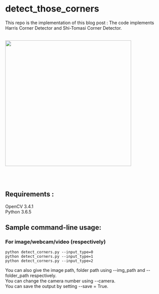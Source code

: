 # detect_those_corners

This repo is the implementation of this blog post : 
The code implements Harris Corner Detector and Shi-Tomasi Corner Detector.

<br/>

<img src="https://github.com/nishagandhi/detect_those_corners/raw/master/output/sample_output.gif" width="400" height="400" />

<br/><br/>

## Requirements : 
OpenCV 3.4.1 <br/>
Python 3.6.5


## Sample command-line usage:

### For image/webcam/video (respectively)
```
python detect_corners.py --input_type=0
python detect_corners.py --input_type=1
python detect_corners.py --input_type=2
```
You can also give the image path, folder path using --img_path and --folder_path respectively.<br/> You can change the camera number using --camera. <br/> You can save the output by setting --save = True.

